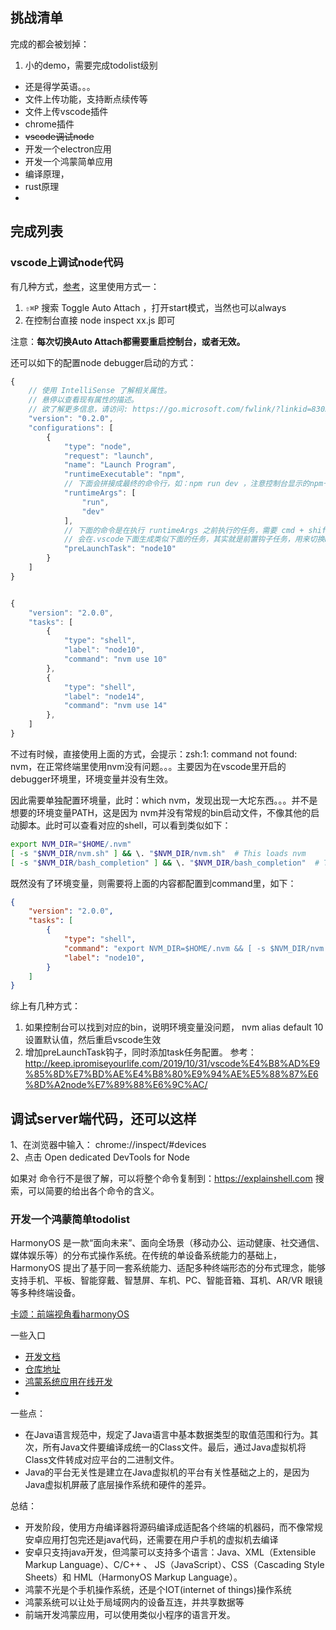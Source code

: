 ## 挑战清单

完成的都会被划掉：
1. 小的demo，需要完成todolist级别


- 还是得学英语。。。
- 文件上传功能，支持断点续传等
- 文件上传vscode插件
- chrome插件
- ~~vscode调试node~~
- 开发一个electron应用
- 开发一个鸿蒙简单应用
- 编译原理，
- rust原理
- 

## 完成列表

### vscode上调试node代码

有几种方式，[参考](https://code.visualstudio.com/docs/nodejs/nodejs-debugging#_auto-attach)，这里使用方式一：

1. `⇧⌘P` 搜索 Toggle Auto Attach ，打开start模式，当然也可以always
2. 在控制台直接 node inspect xx.js 即可

注意：**每次切换Auto Attach都需要重启控制台，或者无效。**

还可以如下的配置node debugger启动的方式：
```js
{
    // 使用 IntelliSense 了解相关属性。 
    // 悬停以查看现有属性的描述。
    // 欲了解更多信息，请访问: https://go.microsoft.com/fwlink/?linkid=830387
    "version": "0.2.0",
    "configurations": [
        {
            "type": "node",
            "request": "launch",
            "name": "Launch Program",
            "runtimeExecutable": "npm",
            // 下面会拼接成最终的命令行，如：npm run dev ，注意控制台显示的npm一般都是绝对定位，拼上环境变量上
            "runtimeArgs": [
                "run",
                "dev"
            ],
            // 下面的命令是在执行 runtimeArgs 之前执行的任务，需要 cmd + shift + p -》 tasks： 配置任务
            // 会在.vscode下面生成类似下面的任务，其实就是前置钩子任务，用来切换node版本，当然也可以nvm设置默认的node版本，然后重启编辑器才生效
            "preLaunchTask": "node10"
        }
    ]
}


{
	"version": "2.0.0",
	"tasks": [
		{
			"type": "shell",
			"label": "node10",
			"command": "nvm use 10"
		},
		{
			"type": "shell",
			"label": "node14",
			"command": "nvm use 14"
		},
	]
}
```

不过有时候，直接使用上面的方式，会提示：zsh:1: command not found: nvm，在正常终端里使用nvm没有问题。。。主要因为在vscode里开启的debugger环境里，环境变量并没有生效。

因此需要单独配置环境量，此时：which nvm，发现出现一大坨东西。。。并不是想要的环境变量PATH，这是因为 nvm并没有常规的bin启动文件，不像其他的启动脚本。此时可以查看对应的shell，可以看到类似如下：

```bash
export NVM_DIR="$HOME/.nvm"
[ -s "$NVM_DIR/nvm.sh" ] && \. "$NVM_DIR/nvm.sh"  # This loads nvm
[ -s "$NVM_DIR/bash_completion" ] && \. "$NVM_DIR/bash_completion"  # This loads nvm bash_completion 自动补全
```

既然没有了环境变量，则需要将上面的内容都配置到command里，如下：

```json
{
	"version": "2.0.0",
	"tasks": [
		{
			"type": "shell",
			"command": "export NVM_DIR=$HOME/.nvm && [ -s $NVM_DIR/nvm.sh ] && \\. $NVM_DIR/nvm.sh && nvm use 10",
			"label": "node10",
		}
	]
}
```
综上有几种方式：
1. 如果控制台可以找到对应的bin，说明环境变量没问题， nvm alias default 10 设置默认值，然后重启vscode生效
2. 增加preLaunchTask钩子，同时添加task任务配置。 参考：http://keep.ipromiseyourlife.com/2019/10/31/vscode%E4%B8%AD%E9%85%8D%E7%BD%AE%E4%B8%80%E9%94%AE%E5%88%87%E6%8D%A2node%E7%89%88%E6%9C%AC/

## 调试server端代码，还可以这样
1、在浏览器中输入： chrome://inspect/#devices  
2、点击 Open dedicated DevTools for Node

如果对 命令行不是很了解，可以将整个命令复制到：https://explainshell.com 搜索，可以简要的给出各个命令的含义。


### 开发一个鸿蒙简单todolist

HarmonyOS 是一款“面向未来”、面向全场景（移动办公、运动健康、社交通信、媒体娱乐等）的分布式操作系统。在传统的单设备系统能力的基础上，HarmonyOS 提出了基于同一套系统能力、适配多种终端形态的分布式理念，能够支持手机、平板、智能穿戴、智慧屏、车机、PC、智能音箱、耳机、AR/VR 眼镜等多种终端设备。

[卡颂：前端视角看harmonyOS](https://mp.weixin.qq.com/s?__biz=MzkzMjIxNTcyMA==&mid=2247487356&idx=2&sn=85fa258366570498baebd5a74d7dab7e&chksm=c25e61bbf529e8ad893dc01a8a0ee705ed03739f1666f7785a057e392ad501c5c1c746153a4c&scene=132#wechat_redirect)

一些入口
- [开发文档](https://developer.harmonyos.com/cn/)
- [仓库地址](https://gitee.com/openharmony)
- [鸿蒙系统应用在线开发](https://playground.harmonyos.com/#/cn/onlineDemo)
- 

一些点：
- 在Java语言规范中，规定了Java语言中基本数据类型的取值范围和行为。其次，所有Java文件要编译成统一的Class文件。最后，通过Java虚拟机将Class文件转成对应平台的二进制文件。
- Java的平台无关性是建立在Java虚拟机的平台有关性基础之上的，是因为Java虚拟机屏蔽了底层操作系统和硬件的差异。

总结：
- 开发阶段，使用方舟编译器将源码编译成适配各个终端的机器码，而不像常规安卓应用打包完还是java代码，还需要在用户手机的虚拟机去编译
- 安卓只支持java开发，但鸿蒙可以支持多个语言：Java、XML（Extensible Markup Language）、C/C++ 、 JS（JavaScript）、CSS（Cascading Style Sheets）和 HML（HarmonyOS Markup Language）。
- 鸿蒙不光是个手机操作系统，还是个IOT(internet of things)操作系统
- 鸿蒙系统可以让处于局域网内的设备互连，并共享数据等
- 前端开发鸿蒙应用，可以使用类似小程序的语言开发。

